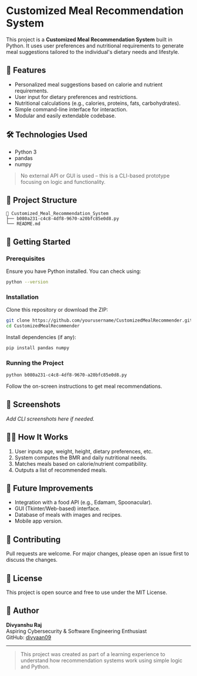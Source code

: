 # Customized Meal Recommendation System

This project is a **Customized Meal Recommendation System** built in Python. It uses user preferences and nutritional requirements to generate meal suggestions tailored to the individual's dietary needs and lifestyle.

## 🌟 Features

- Personalized meal suggestions based on calorie and nutrient requirements.
- User input for dietary preferences and restrictions.
- Nutritional calculations (e.g., calories, proteins, fats, carbohydrates).
- Simple command-line interface for interaction.
- Modular and easily extendable codebase.

## 🛠️ Technologies Used

- Python 3
- pandas
- numpy

> No external API or GUI is used – this is a CLI-based prototype focusing on logic and functionality.

## 🧱 Project Structure

```
📁 Customized_Meal_Recommendation_System
├── b080a231-c4c8-4df8-9670-a20bfc85e0d8.py
└── README.md
```

## 🚀 Getting Started

### Prerequisites

Ensure you have Python installed. You can check using:

```bash
python --version
```

### Installation

Clone this repository or download the ZIP:

```bash
git clone https://github.com/yourusername/CustomizedMealRecommender.git
cd CustomizedMealRecommender
```

Install dependencies (if any):

```bash
pip install pandas numpy
```

### Running the Project

```bash
python b080a231-c4c8-4df8-9670-a20bfc85e0d8.py
```

Follow the on-screen instructions to get meal recommendations.

## 📸 Screenshots

_Add CLI screenshots here if needed._

## 🙋‍♀️ How It Works

1. User inputs age, weight, height, dietary preferences, etc.
2. System computes the BMR and daily nutritional needs.
3. Matches meals based on calorie/nutrient compatibility.
4. Outputs a list of recommended meals.

## 📌 Future Improvements

- Integration with a food API (e.g., Edamam, Spoonacular).
- GUI (Tkinter/Web-based) interface.
- Database of meals with images and recipes.
- Mobile app version.

## 🤝 Contributing

Pull requests are welcome. For major changes, please open an issue first to discuss the changes.

## 📄 License

This project is open source and free to use under the MIT License.

## 👤 Author

**Divyanshu Raj**  
Aspiring Cybersecurity & Software Engineering Enthusiast  
GitHub: [divyaan09](https://github.com/yourusername)

---

> This project was created as part of a learning experience to understand how recommendation systems work using simple logic and Python.

